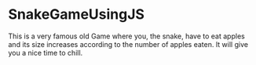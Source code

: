 # SnakeGameUsingJS

This is a very famous old Game where you, the snake, have to eat apples and its size increases according to the number of apples eaten. It will give you a nice time to chill.
